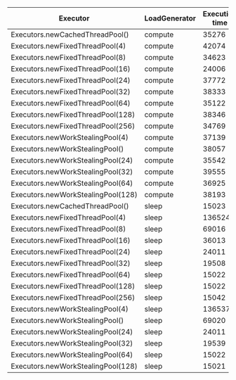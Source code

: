 
| Executor                           | LoadGenerator | Execution time |
|------------------------------------|---------------|----------------|
| Executors.newCachedThreadPool()    | compute       | 35276          |
| Executors.newFixedThreadPool(4)    | compute       | 42074          |
| Executors.newFixedThreadPool(8)    | compute       | 34623          |
| Executors.newFixedThreadPool(16)   | compute       | 24006          |
| Executors.newFixedThreadPool(24)   | compute       | 37772          |
| Executors.newFixedThreadPool(32)   | compute       | 38333          |
| Executors.newFixedThreadPool(64)   | compute       | 35122          |
| Executors.newFixedThreadPool(128)  | compute       | 38346          |
| Executors.newFixedThreadPool(256)  | compute       | 34769          |
| Executors.newWorkStealingPool(4)   | compute       | 37139          |
| Executors.newWorkStealingPool()    | compute       | 38057          |
| Executors.newWorkStealingPool(24)  | compute       | 35542          |
| Executors.newWorkStealingPool(32)  | compute       | 39555          |
| Executors.newWorkStealingPool(64)  | compute       | 36925          |
| Executors.newWorkStealingPool(128) | compute       | 38193          |
| Executors.newCachedThreadPool()    | sleep         | 15023          |
| Executors.newFixedThreadPool(4)    | sleep         | 136524         |
| Executors.newFixedThreadPool(8)    | sleep         | 69016          |
| Executors.newFixedThreadPool(16)   | sleep         | 36013          |
| Executors.newFixedThreadPool(24)   | sleep         | 24011          |
| Executors.newFixedThreadPool(32)   | sleep         | 19508          |
| Executors.newFixedThreadPool(64)   | sleep         | 15022          |
| Executors.newFixedThreadPool(128)  | sleep         | 15022          |
| Executors.newFixedThreadPool(256)  | sleep         | 15042          |
| Executors.newWorkStealingPool(4)   | sleep         | 136537         |
| Executors.newWorkStealingPool()    | sleep         | 69020          |
| Executors.newWorkStealingPool(24)  | sleep         | 24011          |
| Executors.newWorkStealingPool(32)  | sleep         | 19539          |
| Executors.newWorkStealingPool(64)  | sleep         | 15022          |
| Executors.newWorkStealingPool(128) | sleep         | 15021          |
